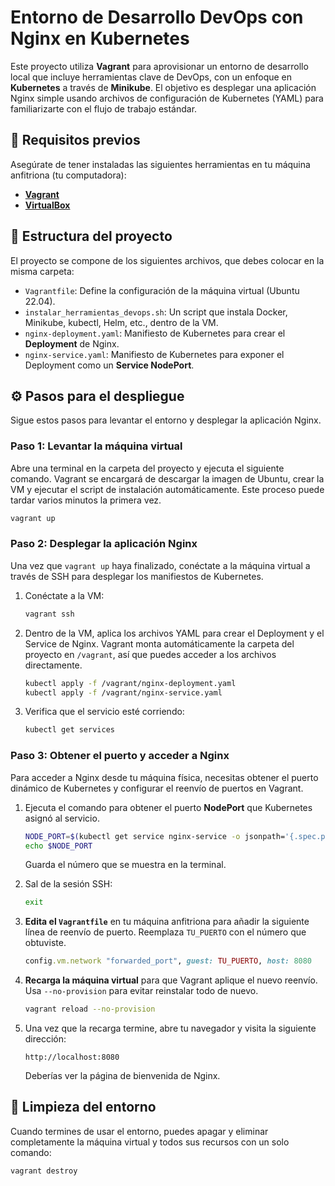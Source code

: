 # Entorno de Desarrollo DevOps con Nginx en Kubernetes

Este proyecto utiliza **Vagrant** para aprovisionar un entorno de desarrollo local que incluye herramientas clave de DevOps, con un enfoque en **Kubernetes** a través de **Minikube**. El objetivo es desplegar una aplicación Nginx simple usando archivos de configuración de Kubernetes (YAML) para familiarizarte con el flujo de trabajo estándar.

## 🚀 Requisitos previos

Asegúrate de tener instaladas las siguientes herramientas en tu máquina anfitriona (tu computadora):

* [**Vagrant**](https://www.vagrantup.com/downloads)
* [**VirtualBox**](https://www.virtualbox.org/wiki/Downloads)

## 📁 Estructura del proyecto

El proyecto se compone de los siguientes archivos, que debes colocar en la misma carpeta:

* `Vagrantfile`: Define la configuración de la máquina virtual (Ubuntu 22.04).
* `instalar_herramientas_devops.sh`: Un script que instala Docker, Minikube, kubectl, Helm, etc., dentro de la VM.
* `nginx-deployment.yaml`: Manifiesto de Kubernetes para crear el **Deployment** de Nginx.
* `nginx-service.yaml`: Manifiesto de Kubernetes para exponer el Deployment como un **Service NodePort**.

## ⚙️ Pasos para el despliegue

Sigue estos pasos para levantar el entorno y desplegar la aplicación Nginx.

### Paso 1: Levantar la máquina virtual

Abre una terminal en la carpeta del proyecto y ejecuta el siguiente comando. Vagrant se encargará de descargar la imagen de Ubuntu, crear la VM y ejecutar el script de instalación automáticamente. Este proceso puede tardar varios minutos la primera vez.

```bash
vagrant up
```

### Paso 2: Desplegar la aplicación Nginx

Una vez que `vagrant up` haya finalizado, conéctate a la máquina virtual a través de SSH para desplegar los manifiestos de Kubernetes.

1.  Conéctate a la VM:
    ```bash
    vagrant ssh
    ```

2.  Dentro de la VM, aplica los archivos YAML para crear el Deployment y el Service de Nginx. Vagrant monta automáticamente la carpeta del proyecto en `/vagrant`, así que puedes acceder a los archivos directamente.
    ```bash
    kubectl apply -f /vagrant/nginx-deployment.yaml
    kubectl apply -f /vagrant/nginx-service.yaml
    ```

3.  Verifica que el servicio esté corriendo:
    ```bash
    kubectl get services
    ```

### Paso 3: Obtener el puerto y acceder a Nginx

Para acceder a Nginx desde tu máquina física, necesitas obtener el puerto dinámico de Kubernetes y configurar el reenvío de puertos en Vagrant.

1.  Ejecuta el comando para obtener el puerto **NodePort** que Kubernetes asignó al servicio.
    ```bash
    NODE_PORT=$(kubectl get service nginx-service -o jsonpath='{.spec.ports[0].nodePort}')
    echo $NODE_PORT
    ```
    Guarda el número que se muestra en la terminal.

2.  Sal de la sesión SSH:
    ```bash
    exit
    ```

3.  **Edita el `Vagrantfile`** en tu máquina anfitriona para añadir la siguiente línea de reenvío de puerto. Reemplaza `TU_PUERTO` con el número que obtuviste.

    ```ruby
    config.vm.network "forwarded_port", guest: TU_PUERTO, host: 8080
    ```

4.  **Recarga la máquina virtual** para que Vagrant aplique el nuevo reenvío. Usa `--no-provision` para evitar reinstalar todo de nuevo.
    ```bash
    vagrant reload --no-provision
    ```

5.  Una vez que la recarga termine, abre tu navegador y visita la siguiente dirección:

    ```
    http://localhost:8080
    ```
    Deberías ver la página de bienvenida de Nginx.

## 🧹 Limpieza del entorno

Cuando termines de usar el entorno, puedes apagar y eliminar completamente la máquina virtual y todos sus recursos con un solo comando:

```bash
vagrant destroy
